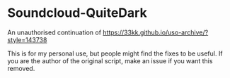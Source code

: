 # Soundcloud-QuiteDark
An unauthorised continuation of https://33kk.github.io/uso-archive/?style=143738

This is for my personal use, but people might find the fixes to be useful. If you are the author of the original script, make an issue if you want this removed.
